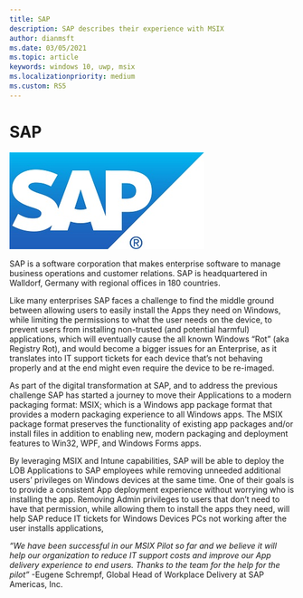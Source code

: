 ```yaml
---
title: SAP
description: SAP describes their experience with MSIX
author: dianmsft
ms.date: 03/05/2021
ms.topic: article
keywords: windows 10, uwp, msix
ms.localizationpriority: medium
ms.custom: RS5
---
```

# SAP

![SAP Logo](../images/SAP_R_grad.png)

SAP is a software corporation that makes enterprise software to manage business operations and customer relations. SAP is headquartered in Walldorf, Germany with regional offices in 180 countries. 

Like many enterprises SAP faces a challenge to find the middle ground between allowing users to easily install the Apps they need on Windows, while limiting the permissions to what the user needs on the device, to prevent users from installing non-trusted (and potential harmful) applications, which will eventually cause the all known Windows “Rot” (aka Registry Rot), and would become a bigger issues for an Enterprise, as it translates into IT support tickets for each device that’s not behaving properly and at the end might even require the device to be re-imaged.

As part of the digital transformation at SAP, and to address the previous challenge SAP has started a journey to move their Applications to a modern packaging format:  MSIX;  which is a Windows app package format that provides a modern packaging experience to all Windows apps. The MSIX package format preserves the functionality of existing app packages and/or install files in addition to enabling new, modern packaging and deployment features to Win32, WPF, and Windows Forms apps.

By leveraging MSIX and Intune capabilities, SAP will be able to deploy the LOB Applications to SAP employees while removing unneeded additional users’ privileges on Windows devices at the same time. One of their goals is to provide a consistent App deployment experience without worrying who is installing the app. Removing Admin privileges to users that don’t need to have that permission, while allowing them to install the apps they need, will help SAP reduce IT tickets for Windows Devices PCs not working after the user installs applications,

*“We have been successful in our MSIX Pilot so far and we believe it will help our organization to reduce IT support costs and improve our App delivery experience to end users.  Thanks to the team for the help for the pilot”* -Eugene Schrempf, Global Head of Workplace Delivery at SAP Americas, Inc.

